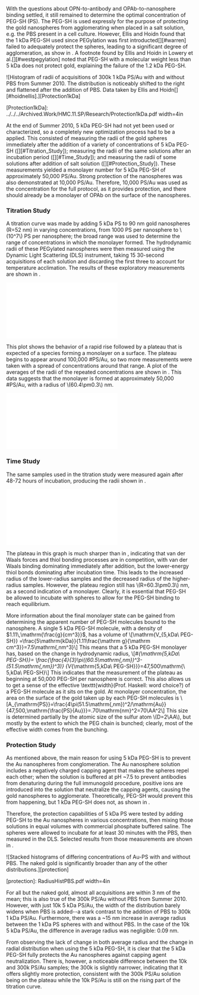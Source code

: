 With the questions about OPN-to-antibody and OPAb-to-nanosphere binding settled, it still remained to determine the optimal concentration of PEG-SH (PS). The PEG-SH is used expressly for the purpose of protecting the gold nanospheres from agglomerating when placed in a salt solution, e.g. the PBS present in a cell culture. However, Ellis and Hoidn found that the 1 kDa PEG-SH used since PEGylation was first introducted[][#warren] failed to adequately protect the spheres, leading to a significant degree of agglomeration, as show in [](#Protection1kDa). A footnote found by Ellis and Hoidn in Lowery et al.[][#westpegylation] noted that PEG-SH with a molecular weight less than 5 kDa does not protect gold, explaining the failure of the 1.2 kDa PEG-SH.

![Histogram of radii of acquisitions of 300k 1 kDa PS/Au with and without PBS from Summer 2010. The distribution is noticeably shifted to the right and flattened after the addition of PBS. Data taken by Ellis and Hoidn[][#hoidnellis].][Protection1kDa]

[Protection1kDa]: ../../../Archived.Work/HMC.11.SP/Research/Protection1kDa.pdf width=4in

At the end of Summer 2010, 5 kDa PEG-SH had not yet been used or characterized, so a completely new optimization process had to be a applied. This consisted of measuring the radii of the gold spheres immediately after the addition of a variety of concentrations of 5 kDa PEG-SH ([][#Titration_Study]); measuring the radii of the same solutions after an incubation period ([][#Time_Study]); and measuring the radii of some solutions after addition of salt solution ([][#Protection_Study]). These measurements yielded a monolayer number for 5 kDa PEG-SH of approximately 50,000 PS/Au. Strong protection of the nanospheres was also demonstrated at 10,000 PS/Au. Therefore, 10,000 PS/Au was used as the concentration for the full protocol, as it provides protection, and there should already be a monolayer of OPAb on the surface of the nanospheres.

### Titration Study ###

A titration curve was made by adding 5 kDa PS to 90 nm gold nanospheres (R=52 nm) in varying concentrations, from 1000 PS per nanosphere to \\(10^7\\) PS per nanosphere; the broad range was used to determine the range of concentrations in which the monolayer formed. The hydrodynamic radii of these PEGylated nanospheres were then measured using the Dynamic Light Scattering (DLS) instrument, taking 15 30-second acquisitions of each solution and discarding the first three to account for temperature acclimation. The results of these exploratory measurements are shown in [](#5kdaPEGSHnewexpl).

![Plot of hydrodynamic radii of Au nanospheres from 1,000 to \\(10^7\\) PS/Au less than 30 minutes after addition of PS.][5kdaPEGSHnewexpl]

[5kdaPEGSHnewexpl]: ./ImmediateExploratory.pdf

This plot shows the behavior of a rapid rise followed by a plateau that is expected of a species forming a monolayer on a surface. The plateau begins to appear around 100,000 #PS/Au, so two more measurements were taken with a spread of concentrations around that range. A plot of the averages of the radii of the repeated concentrations are shown in [](#5kdaPEGSHnewavg). This data suggests that the monolayer is formed at approximately 50,000 #PS/Au, with a radius of \\(60.4\pm0.3\\) nm.

![Plot of hydrodynamic radii of Au nanospheres at 10,000, 30,000, 100,000, 300,000, and \\(10^6\\) PS/Au less than 30 minutes after addition of PS. Points are formed by taking the mean and standard error of three independent measurements at each concentration.][5kdaPEGSHnewavg]

[5kdaPEGSHnewavg]: ImmediateAvg.pdf
### Time Study ###

The same samples used in the titration study were measured again after 48-72 hours of incubation, producing the radii shown in [](#5kdaPEGSHtime).

![Plot of hydrodynamic radius of Au nanospheres at the same concentrations as in [][#5kdaPEGSHnewavg] 48-72 hours after addition of PS. Points are formed by taking the mean and standard error of three independent measurements at each concentration.][5kdaPEGSHtime]

[5kdaPEGSHtime]: TimeAvg.pdf

The plateau in this graph is much sharper than in [](#5kdaPEGSHnewavg), indicating that van der Waals forces and thiol bonding processes are in competition, with van der Waals binding dominating immediately after addition, but the lower-energy thiol bonds dominating after incubation time. This leads to the increased radius of the lower-radius samples and the decreased radius of the higher-radius samples. However, the plateau region still has \\(R=60.3\pm0.3\\) nm, as a second indication of a monolayer. Clearly, it is essential that PEG-SH be allowed to incubate with spheres to allow for the PEG-SH binding to reach equilibrium.

More information about the final monolayer state can be gained from determining the apparent number of PEG-SH molecules bound to the nanosphere. A single 5 kDa PEG-SH molecule, with a density of $1.11\,\mathrm{\frac{g}{cm^3}}$, has a volume of 
\\[\mathrm{V_{5\,kDa\ PEG-SH}}
=\frac{5\mathrm{kDa}}{1.11\frac{\mathrm g}{\mathrm cm^3}}=7.5\mathrm{\,nm^3}\\]
This means that a 5 kDa PEG-SH monolayer has, based on the change in hydrodynamic radius,
\\[\#_{\mathrm{5\,kDa\ PEG-SH}}=
\frac{\frac{4}{3}\pi((60.5\mathrm{\,nm})^3-(51.5\mathrm{\,nm})^3)} {V_{\mathrm{5\,kDa\ PEG-SH}}}=47,500\mathrm{\ 5\,kDa\ PEG-SH}\\]
This indicates that the measurement of the plateau as beginning at 50,000 PEG-SH per nanosphere is correct. This also allows us to get a sense of the effective \texttt{width}(Prof. Haskell: word choice?) of a PEG-SH molecule as it sits on the gold. At monolayer concentration, the area on the surface of the gold taken up by each PEG-SH molecules is 
\\[A_{\mathrm{PS}}=\frac{4\pi(51.5\mathrm{\,nm})^2/\mathrm{Au}} {47,500\,\mathrm{\frac{PS}{Au}}}=.70\mathrm{nm}^2=70\AA^2\\]
This size is determined partially by the atomic size of the sulfur atom \\(D=2\AA\\), but mostly by the extent to which the PEG chain is bunched; clearly, most of the effective width comes from the bunching.

### Protection Study ###

As mentioned above, the main reason for using 5 kDa PEG-SH is to prevent the Au nanospheres from conglomeration. The Au nanosphere solution includes a negatively charged capping agent that makes the spheres repel each other; when the solution is buffered at pH ~7.5 to prevent antibodies from denaturing during the full immunogold procedure, positive ions are introduced into the solution that neutralize the capping agents, causing the gold nanospheres to agglomerate. Theoretically, PEG-SH would prevent this from happening, but 1 kDa PEG-SH does not, as shown in [](#Protection1kDa).

Therefore, the protection capabilities of 5 kDa PS were tested by adding PEG-SH to the Au nanospheres in various concentrations, then mixing those solutions in equal volumes with commercial phosphate buffered saline. The spheres were allowed to incubate for at least 30 minutes with the PBS, then measured in the DLS. Selected results from those measurements are shown in [](#protection).

![Stacked histograms of differing concentrations of Au-PS with and without PBS. The naked gold is significantly broader than any of the other distributions.][protection]

[protection]: RadiusHistPBS.pdf width=4in

For all but the naked gold, almost all acquisitions are within 3 nm of the mean; this is also true of the 300k PS/Au without PBS from Summer 2010. However, with just 10k 5 kDa PS/Au, the width of the distribution barely widens when PBS is added--a stark contrast to the addition of PBS to 300k 1 kDa PS/Au. Furthermore, there was a ~15 nm increase in average radius between the 1 kDa PS spheres with and without PBS. In the case of the 10k 5 kDa PS/Au, the difference in average radius was negligible: 0.09 nm.

From observing the lack of change in both average radius and the change in radial distribution when using the 5 kDa PEG-SH, it is clear that the 5 kDa PEG-SH fully protects the Au nanospheres against capping agent neutralization. There is, however, a noticeable difference between the 10k and 300k PS/Au samples; the 300k is slightly narrower, indicating that it offers slightly more protection, consistent with the 300k PS/Au solution being on the plateau while the 10k PS/Au is still on the rising part of the titration curve.